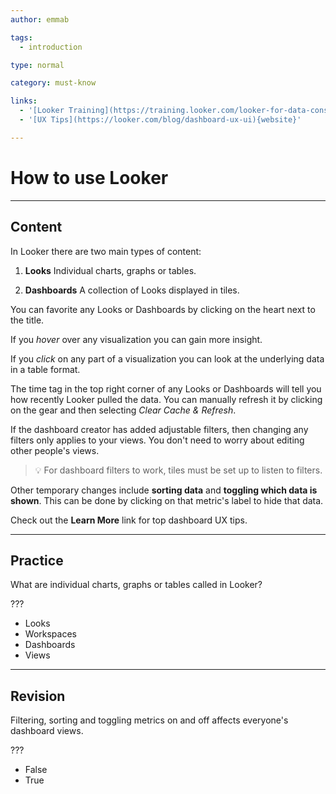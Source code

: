 ```yaml
---
author: emmab

tags:
  - introduction

type: normal

category: must-know

links:
  - '[Looker Training](https://training.looker.com/looker-for-data-consumers){website}'
  - '[UX Tips](https://looker.com/blog/dashboard-ux-ui){website}'

---
```

# How to use Looker

---
## Content

In Looker there are two main types of content:

1. **Looks**
Individual charts, graphs or tables.

2. **Dashboards**
A collection of Looks displayed in tiles.

You can favorite any Looks or Dashboards by clicking on the heart next to the title.

If you *hover* over any visualization you can gain more insight.

If you *click* on any part of a visualization you can look at the underlying data in a table format.

The time tag in the top right corner of any Looks or Dashboards will tell you how recently Looker pulled the data. You can manually refresh it by clicking on the gear and then selecting *Clear Cache & Refresh*.

If the dashboard creator has added adjustable filters, then changing any filters only applies to your views. You don't need to worry about editing other people's views.

> 💡 For dashboard filters to work, tiles must be set up to listen to filters.

Other temporary changes include **sorting data** and **toggling which data is shown**. This can be done by clicking on that metric's label to hide that data. 

Check out the **Learn More** link for top dashboard UX tips.

---
## Practice

What are individual charts, graphs or tables called in Looker?

???

- Looks
- Workspaces
- Dashboards
- Views

---
## Revision

Filtering, sorting and toggling metrics on and off affects everyone's dashboard views.

???

- False
- True
 
